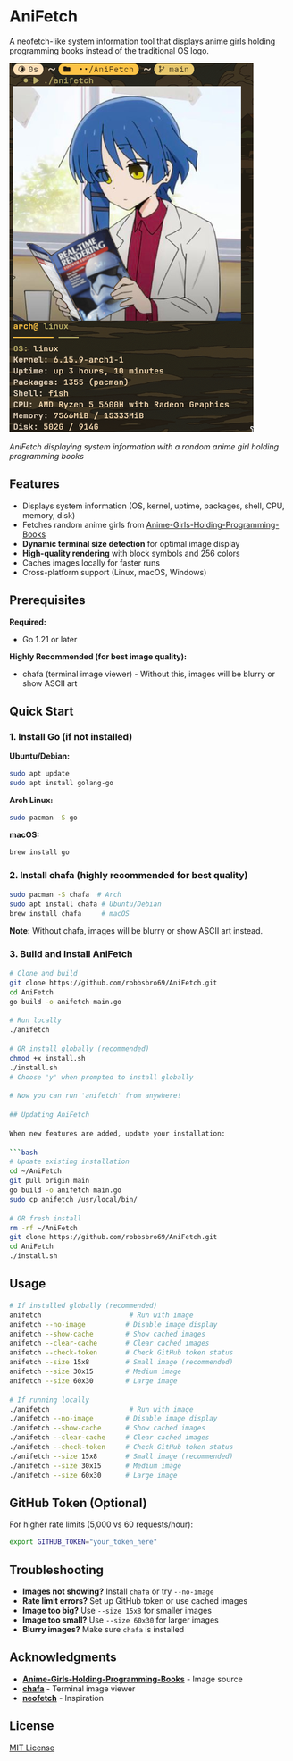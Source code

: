 # AniFetch

A neofetch-like system information tool that displays anime girls holding programming books instead of the traditional OS logo.

![AniFetch Example](pkg/example/screenshot-2025-08-05_08-33-45.png)

*AniFetch displaying system information with a random anime girl holding programming books*

## Features

- Displays system information (OS, kernel, uptime, packages, shell, CPU, memory, disk)
- Fetches random anime girls from [Anime-Girls-Holding-Programming-Books](https://github.com/cat-milk/Anime-Girls-Holding-Programming-Books)
- **Dynamic terminal size detection** for optimal image display
- **High-quality rendering** with block symbols and 256 colors
- Caches images locally for faster runs
- Cross-platform support (Linux, macOS, Windows)

## Prerequisites

**Required:**
- Go 1.21 or later

**Highly Recommended (for best image quality):**
- chafa (terminal image viewer) - Without this, images will be blurry or show ASCII art

## Quick Start

### 1. Install Go (if not installed)

**Ubuntu/Debian:**
```bash
sudo apt update
sudo apt install golang-go
```

**Arch Linux:**
```bash
sudo pacman -S go
```

**macOS:**
```bash
brew install go
```

### 2. Install chafa (highly recommended for best quality)

```bash
sudo pacman -S chafa  # Arch
sudo apt install chafa # Ubuntu/Debian
brew install chafa     # macOS
```

**Note:** Without chafa, images will be blurry or show ASCII art instead.

### 3. Build and Install AniFetch

```bash
# Clone and build
git clone https://github.com/robbsbro69/AniFetch.git
cd AniFetch
go build -o anifetch main.go

# Run locally
./anifetch

# OR install globally (recommended)
chmod +x install.sh
./install.sh
# Choose 'y' when prompted to install globally

# Now you can run 'anifetch' from anywhere!

## Updating AniFetch

When new features are added, update your installation:

```bash
# Update existing installation
cd ~/AniFetch
git pull origin main
go build -o anifetch main.go
sudo cp anifetch /usr/local/bin/

# OR fresh install
rm -rf ~/AniFetch
git clone https://github.com/robbsbro69/AniFetch.git
cd AniFetch
./install.sh
```

## Usage

```bash
# If installed globally (recommended)
anifetch                      # Run with image
anifetch --no-image          # Disable image display
anifetch --show-cache        # Show cached images
anifetch --clear-cache       # Clear cached images
anifetch --check-token       # Check GitHub token status
anifetch --size 15x8         # Small image (recommended)
anifetch --size 30x15        # Medium image
anifetch --size 60x30        # Large image

# If running locally
./anifetch                    # Run with image
./anifetch --no-image        # Disable image display
./anifetch --show-cache      # Show cached images
./anifetch --clear-cache     # Clear cached images
./anifetch --check-token     # Check GitHub token status
./anifetch --size 15x8       # Small image (recommended)
./anifetch --size 30x15      # Medium image
./anifetch --size 60x30      # Large image
```

## GitHub Token (Optional)

For higher rate limits (5,000 vs 60 requests/hour):

```bash
export GITHUB_TOKEN="your_token_here"
```

## Troubleshooting

- **Images not showing?** Install `chafa` or try `--no-image`
- **Rate limit errors?** Set up GitHub token or use cached images
- **Image too big?** Use `--size 15x8` for smaller images
- **Image too small?** Use `--size 60x30` for larger images
- **Blurry images?** Make sure `chafa` is installed

## Acknowledgments

- **[Anime-Girls-Holding-Programming-Books](https://github.com/cat-milk/Anime-Girls-Holding-Programming-Books)** - Image source
- **[chafa](https://hpjansson.org/chafa/)** - Terminal image viewer
- **[neofetch](https://github.com/dylanaraps/neofetch)** - Inspiration

## License

[MIT License](LICENSE)

